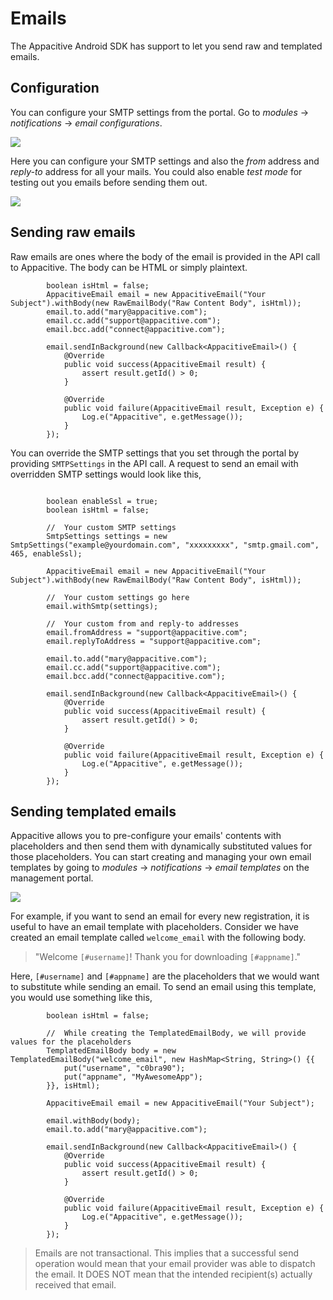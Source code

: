 # Emails

The Appacitive Android SDK has support to let you send raw and templated emails.

## Configuration

You can configure your SMTP settings from the portal. Go to *modules* -> *notifications* -> *email configurations*. 

![](https://lh5.ggpht.com/oXwS_Jo1xrUhkZRxtTTvRH4Avartfj6PVjlveBMIHCryeKwV-aj_N4lpPzx37DLi5Bg=w300)

Here you can configure your SMTP settings and also the *from* address and *reply-to* address for all your mails. You could also enable *test mode* for testing out you emails before sending them out.

![](https://lh5.ggpht.com/oXwS_Jo1xrUhkZRxtTTvRH4Avartfj6PVjlveBMIHCryeKwV-aj_N4lpPzx37DLi5Bg=w300)

## Sending raw emails

Raw emails are ones where the body of the email is provided in the API call to Appacitive. The body can be HTML or simply plaintext.

```
		boolean isHtml = false;
        AppacitiveEmail email = new AppacitiveEmail("Your Subject").withBody(new RawEmailBody("Raw Content Body", isHtml));
        email.to.add("mary@appacitive.com");
        email.cc.add("support@appacitive.com");
        email.bcc.add("connect@appacitive.com");
        
        email.sendInBackground(new Callback<AppacitiveEmail>() {
            @Override
            public void success(AppacitiveEmail result) {
                assert result.getId() > 0;                
            }

            @Override
            public void failure(AppacitiveEmail result, Exception e) {                
                Log.e("Appacitive", e.getMessage());
            }
        });
```

You can override the SMTP settings that you set through the portal by providing `SMTPSettings` in the API call.
A request to send an email with overridden SMTP settings would look like this,

```

		boolean enableSsl = true;
		boolean isHtml = false;

		//	Your custom SMTP settings
		SmtpSettings settings = new SmtpSettings("example@yourdomain.com", "xxxxxxxxx", "smtp.gmail.com", 465, enableSsl);

        AppacitiveEmail email = new AppacitiveEmail("Your Subject").withBody(new RawEmailBody("Raw Content Body", isHtml));

		//	Your custom settings go here
		email.withSmtp(settings);

		//	Your custom from and reply-to addresses
        email.fromAddress = "support@appacitive.com";
        email.replyToAddress = "support@appacitive.com";
        
		email.to.add("mary@appacitive.com");
        email.cc.add("support@appacitive.com");
        email.bcc.add("connect@appacitive.com");
        
		email.sendInBackground(new Callback<AppacitiveEmail>() {
            @Override
            public void success(AppacitiveEmail result) {
                assert result.getId() > 0;                
            }

            @Override
            public void failure(AppacitiveEmail result, Exception e) {
                Log.e("Appacitive", e.getMessage());
            }
        });

```

## Sending templated emails

Appacitive allows you to pre-configure your emails' contents with placeholders and then send them with dynamically substituted values for those placeholders. 
You can start creating and managing your own email templates by going to *modules* -> *notifications* -> *email templates* on the management portal.

![](https://lh5.ggpht.com/oXwS_Jo1xrUhkZRxtTTvRH4Avartfj6PVjlveBMIHCryeKwV-aj_N4lpPzx37DLi5Bg=w300)

For example, if you want to send an email for every new registration, it is useful to have an email template with placeholders.
Consider we have created an email template called `welcome_email` with the following body.

>"Welcome `[#username]`! Thank you for downloading `[#appname]`."

Here, `[#username]` and `[#appname]` are the placeholders that we would want to substitute while sending an email. To send an email using this template, you would use something like this,

```
		boolean isHtml = false;

		//	While creating the TemplatedEmailBody, we will provide values for the placeholders
		TemplatedEmailBody body = new TemplatedEmailBody("welcome_email", new HashMap<String, String>() {{
            put("username", "c0bra90");
			put("appname", "MyAwesomeApp");
        }}, isHtml);

        AppacitiveEmail email = new AppacitiveEmail("Your Subject");
		
		email.withBody(body);
        email.to.add("mary@appacitive.com");

        email.sendInBackground(new Callback<AppacitiveEmail>() {
            @Override
            public void success(AppacitiveEmail result) {
                assert result.getId() > 0;                
            }

            @Override
            public void failure(AppacitiveEmail result, Exception e) {
                Log.e("Appacitive", e.getMessage());
            }
        });
```

>Emails are not transactional. This implies that a successful send operation would mean that your email provider was able to dispatch the email. It DOES NOT mean that the intended recipient(s) actually received that email.